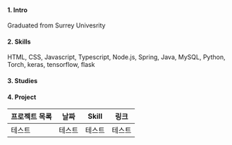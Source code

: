 #### 1. Intro
Graduated from Surrey Univesrity
#### 2. Skills
HTML, CSS, Javascript, Typescript, Node.js, Spring, Java, MySQL, Python, Torch, keras, tensorflow, flask

#### 3. Studies



#### 4. Project
|프로젝트 목록 |     날짜    |   Skill   |   링크   |
|----------|-------------|-----------|---------|
|  테스트    |    테스트     |    테스트  |  테스트   |
